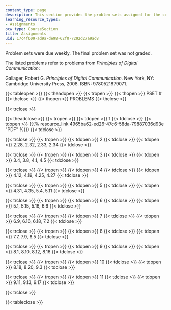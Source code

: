 ```yaml
---
content_type: page
description: This section provides the problem sets assigned for the course.
learning_resource_types:
- Assignments
ocw_type: CourseSection
title: Assignments
uid: 17c4f609-ad9a-de98-62f0-7292d27a9ad8
---
```


Problem sets were due weekly. The final problem set was not graded.

The listed problems refer to problems from _Principles of Digital Communication_:

Gallager, Robert G. _Principles of Digital Communication_. New York, NY: Cambridge University Press, 2008. ISBN: 9780521879071.

{{< tableopen >}}
{{< theadopen >}}
{{< tropen >}}
{{< thopen >}}
PSET #
{{< thclose >}}
{{< thopen >}}
PROBLEMS
{{< thclose >}}

{{< trclose >}}

{{< theadclose >}}
{{< tropen >}}
{{< tdopen >}}
1
{{< tdclose >}}
{{< tdopen >}}
({{% resource_link 4965ba62-ed26-47c6-58da-79887036d93e "PDF" %}})
{{< tdclose >}}

{{< trclose >}}
{{< tropen >}}
{{< tdopen >}}
2
{{< tdclose >}}
{{< tdopen >}}
2.28, 2.32, 2.33, 2.34
{{< tdclose >}}

{{< trclose >}}
{{< tropen >}}
{{< tdopen >}}
3
{{< tdclose >}}
{{< tdopen >}}
3.4, 3.8, 4.1, 4.5
{{< tdclose >}}

{{< trclose >}}
{{< tropen >}}
{{< tdopen >}}
4
{{< tdclose >}}
{{< tdopen >}}
4.12, 4.19, 4.25, 4.27
{{< tdclose >}}

{{< trclose >}}
{{< tropen >}}
{{< tdopen >}}
5
{{< tdclose >}}
{{< tdopen >}}
4.31, 4.35, 5.4, 5.11
{{< tdclose >}}

{{< trclose >}}
{{< tropen >}}
{{< tdopen >}}
6
{{< tdclose >}}
{{< tdopen >}}
5.1, 5.15, 5.16, 6.6
{{< tdclose >}}

{{< trclose >}}
{{< tropen >}}
{{< tdopen >}}
7
{{< tdclose >}}
{{< tdopen >}}
6.9, 6.16, 6.18, 7.2
{{< tdclose >}}

{{< trclose >}}
{{< tropen >}}
{{< tdopen >}}
8
{{< tdclose >}}
{{< tdopen >}}
7.7, 7.9, 8.5
{{< tdclose >}}

{{< trclose >}}
{{< tropen >}}
{{< tdopen >}}
9
{{< tdclose >}}
{{< tdopen >}}
8.1, 8.10, 8.12, 8.16
{{< tdclose >}}

{{< trclose >}}
{{< tropen >}}
{{< tdopen >}}
10
{{< tdclose >}}
{{< tdopen >}}
8.18, 8.20, 9.3
{{< tdclose >}}

{{< trclose >}}
{{< tropen >}}
{{< tdopen >}}
11
{{< tdclose >}}
{{< tdopen >}}
9.11, 9.13, 9.17
{{< tdclose >}}

{{< trclose >}}

{{< tableclose >}}